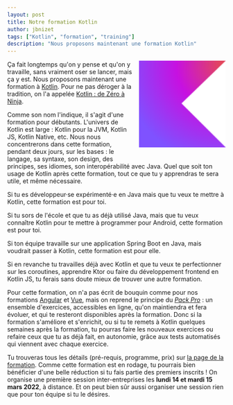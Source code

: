 ```yaml
---
layout: post
title: Notre formation Kotlin
author: jbnizet
tags: ["Kotlin", "formation", "training"]
description: "Nous proposons maintenant une formation Kotlin"
---
```


<div style="float: right; margin: 0 0 1rem 1rem;">
  <a href="https://ninja-squad.fr/formations/formation-kotlin">
    <img style="width: 200px; max-width: 30vw;" src="/assets/images/kotlin.svg" alt="Kotlin logo" />
  </a>
</div>

Ça fait longtemps qu'on y pense et qu'on y travaille, sans vraiment oser se lancer, mais ça y est.
Nous proposons maintenant une formation à [Kotlin](https://kotlinlang.org/).
Pour ne pas déroger à la tradition, on l'a appelée [Kotlin&nbsp;: de Zéro à Ninja](https://ninja-squad.fr/formations/formation-kotlin).

Comme son nom l'indique, il s'agit d'une formation pour débutants.
L'univers de Kotlin est large&nbsp;: Kotlin pour la JVM, Kotlin JS, Kotlin Native, etc.
Nous nous concentrerons dans cette formation, pendant deux jours, sur les bases&nbsp;: le langage, sa syntaxe,
son design, des principes, ses idiomes, son interopérabilité avec Java.
Quel que soit ton usage de Kotlin après cette formation, tout ce que tu y apprendras te
sera utile, et même nécessaire.

Si tu es développeur·se expérimenté·e en Java mais que tu veux te mettre à Kotlin, cette formation est pour toi.

Si tu sors de l'école et que tu as déjà utilisé Java, mais que tu veux connaître Kotlin pour te mettre à programmer 
pour Android, cette formation est pour toi.

Si ton équipe travaille sur une application Spring Boot en Java, mais voudrait passer à Kotlin,
cette formation est pour elle.

Si en revanche tu travailles déjà avec Kotlin et que tu veux te perfectionner sur les coroutines,
apprendre Ktor ou faire du développement frontend en Kotlin JS, tu ferais sans doute mieux de trouver une autre formation.

Pour cette formation, on n'a pas écrit de bouquin comme pour nos
formations [Angular](https://ninja-squad.fr/formations/formation-angular) et [Vue](https://ninja-squad.fr/formations/formation-vue),
mais on reprend le principe du [_Pack Pro_](https://kotlin-exercises.ninja-squad.com/)&nbsp;: un ensemble d'exercices, accessibles en ligne,
qu'on maintiendra et fera évoluer, et qui te resteront disponibles après la formation.
Donc si la formation s'améliore et s'enrichit, ou si tu te remets à Kotlin quelques semaines après la formation,
tu pourras faire les nouveaux exercices ou refaire ceux que tu as déjà fait, en autonomie, grâce aux tests automatisés qui viennent avec 
chaque exercice.

Tu trouveras tous les détails (pré-requis, programme, prix) sur [la page de la formation](https://ninja-squad.fr/formations/formation-kotlin).
Comme cette formation est en rodage, tu pourrais bien bénéficier d'une belle réduction si tu fais partie
des premiers inscrits&nbsp;! On organise une première session inter-entreprises les **lundi 14 et mardi 15 mars 2022**, à distance.
Et on peut bien sûr aussi organiser une session rien que pour ton équipe si tu le désires.
